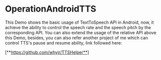 # OperationAndroidTTS
This Demo shows the basic usage of TextToSpeech API in Android, now, it achieve the ability to control the speech rate and the speech pitch
by the corresponding API. You can also extend the usage of the relative API above this Demo, besides, you can also refer another project of me
which can control TTS's pause and resume ability, link followed here:

[**https://github.com/whyjr/TTSHelper**]
